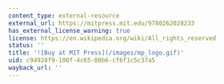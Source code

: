 ```yaml
---
content_type: external-resource
external_url: https://mitpress.mit.edu/9780262028233
has_external_license_warning: true
license: https://en.wikipedia.org/wiki/All_rights_reserved
status: ''
title: '![Buy at MIT Press](/images/mp_logo.gif)'
uid: c94928f9-100f-4c65-80b6-cf6f1c5c37a5
wayback_url: ''
---
```

